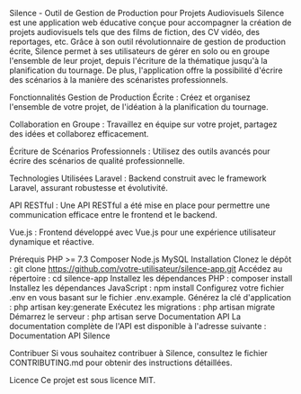 Silence - Outil de Gestion de Production pour Projets Audiovisuels
Silence est une application web éducative conçue pour accompagner la création de projets audiovisuels tels que des films de fiction, des CV vidéo, des reportages, etc. Grâce à son outil révolutionnaire de gestion de production écrite, Silence permet à ses utilisateurs de gérer en solo ou en groupe l'ensemble de leur projet, depuis l'écriture de la thématique jusqu'à la planification du tournage. De plus, l'application offre la possibilité d'écrire des scénarios à la manière des scénaristes professionnels.

Fonctionnalités
Gestion de Production Écrite : Créez et organisez l'ensemble de votre projet, de l'idéation à la planification du tournage.

Collaboration en Groupe : Travaillez en équipe sur votre projet, partagez des idées et collaborez efficacement.

Écriture de Scénarios Professionnels : Utilisez des outils avancés pour écrire des scénarios de qualité professionnelle.

Technologies Utilisées
Laravel : Backend construit avec le framework Laravel, assurant robustesse et évolutivité.

API RESTful : Une API RESTful a été mise en place pour permettre une communication efficace entre le frontend et le backend.

Vue.js : Frontend développé avec Vue.js pour une expérience utilisateur dynamique et réactive.

Prérequis
PHP >= 7.3
Composer
Node.js
MySQL
Installation
Clonez le dépôt : git clone https://github.com/votre-utilisateur/silence-app.git
Accédez au répertoire : cd silence-app
Installez les dépendances PHP : composer install
Installez les dépendances JavaScript : npm install
Configurez votre fichier .env en vous basant sur le fichier .env.example.
Générez la clé d'application : php artisan key:generate
Exécutez les migrations : php artisan migrate
Démarrez le serveur : php artisan serve
Documentation API
La documentation complète de l'API est disponible à l'adresse suivante : Documentation API Silence

Contribuer
Si vous souhaitez contribuer à Silence, consultez le fichier CONTRIBUTING.md pour obtenir des instructions détaillées.

Licence
Ce projet est sous licence MIT.

